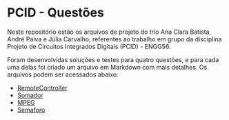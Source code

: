 # PCID - Questões

Neste repositório estão os arquivos de projeto do trio Ana Clara Batista, André Paiva e Júlia Carvalho, referentes ao trabalho em grupo da disciplina Projeto de Circuitos Integrados Digitais (PCID) - ENGG56.

Foram desenvolvidas soluções e testes para quatro questões, e para cada uma delas foi criado um arquivo em Markdown com mais detalhes. Os arquivos podem ser acessados abaixo:

* [RemoteController](Doc/RemoteController.md)
* [Somador](Doc/Somador.md)
* [MPEG](Doc/MPEG.md)
* [Semaforo](Doc/Semaforo.md)
